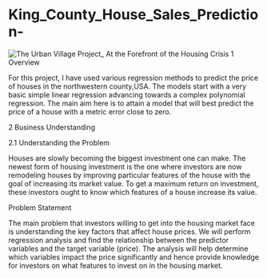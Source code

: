 # King_County_House_Sales_Prediction-

![The Urban Village Project_ At the Forefront of the Housing Crisis](https://user-images.githubusercontent.com/101499571/193295788-22807979-8391-42ec-8c92-e3afac72ef2b.jpg)
1 Overview

For this project, I have used various regression methods to predict the price of houses in the northwestern county,USA. The models start with a very basic simple linear regression advancing towards a complex polynomial regression. The main aim here is to attain a model that will best predict the price of a house with a metric error close to zero.

2 Business Understanding

2.1 Understanding the Problem

Houses are slowly becoming the biggest investment one can make. The newest form of housing investment is the one where investors are now remodeling houses by improving particular features of the house with the goal of increasing its market value. To get a maximum return on investment, these investors ought to know which features of a house increase its value.

Problem Statement

The main problem that investors willing to get into the housing market face is understanding the key factors that affect house prices. We will perform  regression analysis and find the relationship between the predictor variables and the target variable (price). The analysis will help determine which variables impact the price significantly and hence provide knowledge for investors on what features to invest on in the housing market.
